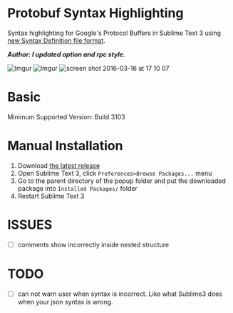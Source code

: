 Protobuf Syntax Highlighting
============================

Syntax highlighting for Google's Protocol Buffers in Sublime Text 3 using [new Syntax Definition file format](https://www.sublimetext.com/docs/3/syntax.html).

***Author: I updated option and rpc style.***

![Imgur](https://i.imgur.com/1CLqABC.png)
![Imgur](https://i.imgur.com/nBle7vT.png)
![screen shot 2016-03-16 at 17 10 07](https://i.imgur.com/3LuazOm.png)

Basic
=====

Minimum Supported Version: Build 3103

Manual Installation
===================

1. Download [the latest release](https://github.com/kcorlidy/protobuf-syntax-highlighting/releases)
2. Open Sublime Text 3, click `Preferences>Browse Packages...` menu
3. Go to the parent directory of the popup folder and put the downloaded package into `Installed Packages/` folder
4. Restart Sublime Text 3

ISSUES
===================
- [ ] comments show incorrectly inside nested structure

TODO
===================
- [ ] can not warn user when syntax is incorrect. Like what Sublime3 does when your json syntax is wrong.
